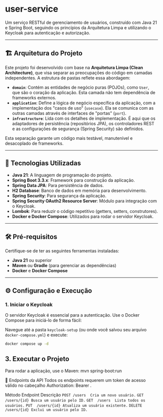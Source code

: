 # user-service

Um serviço RESTful de gerenciamento de usuários, construído com Java 21 e Spring Boot, seguindo os princípios da Arquitetura Limpa e utilizando o Keycloak para autenticação e autorização.

---

## 🏗️ Arquitetura do Projeto

Este projeto foi desenvolvido com base na **Arquitetura Limpa (Clean Architecture)**, que visa separar as preocupações do código em camadas independentes. A estrutura de pastas reflete essa abordagem:

* **`domain`**: Contém as entidades de negócio puras (POJOs), como `User`, que são o coração da aplicação. Esta camada não tem dependência de frameworks externos.
* **`application`**: Define a lógica de negócio específica da aplicação, com a implementação dos "casos de uso" (`usecase`). Ela se comunica com as outras camadas através de interfaces de "portas" (`port`).
* **`infrastructure`**: Lida com os detalhes de implementação. É aqui que os adaptadores de persistência (repositórios JPA), os controladores REST e as configurações de segurança (Spring Security) são definidos.

Esta separação garante um código mais testável, manutenível e desacoplado de frameworks.

---

## 🚀 Tecnologias Utilizadas

* **Java 21**: A linguagem de programação do projeto.
* **Spring Boot 3.3.x**: Framework para construção da aplicação.
* **Spring Data JPA**: Para persistência de dados.
* **H2 Database**: Banco de dados em memória para desenvolvimento.
* **Spring Security**: Para segurança da aplicação.
* **Spring Security OAuth2 Resource Server**: Módulo para integração com o Keycloak.
* **Lombok**: Para reduzir o código repetitivo (getters, setters, construtores).
* **Docker e Docker Compose**: Utilizados para rodar o servidor Keycloak.

---

## 🛠️ Pré-requisitos

Certifique-se de ter as seguintes ferramentas instaladas:

* **Java 21** ou superior
* **Maven** ou **Gradle** (para gerenciar as dependências)
* **Docker** e **Docker Compose**

---

## ⚙️ Configuração e Execução

### 1. Iniciar o Keycloak

O servidor Keycloak é essencial para a autenticação. Use o Docker Compose para iniciá-lo de forma fácil:

Navegue até a pasta `keycloak-setup` (ou onde você salvou seu arquivo `docker-compose.yml`) e execute:

```bash
docker compose up -d
```
## 3. Executar o Projeto
Para rodar a aplicação, use o Maven:
mvn spring-boot:run

🚀 Endpoints da API
Todos os endpoints requerem um token de acesso válido no cabeçalho Authorization: Bearer <token>.

Método	Endpoint	Descrição
```POST	/users	Cria um novo usuário.```
```GET	/users/{id}	Busca um usuário pelo ID.```
```GET	/users	Lista todos os usuários.```
```PUT	/users/{id}	Atualiza um usuário existente.```
```DELETE	/users/{id}	Exclui um usuário pelo ID.```
